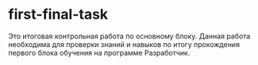 # first-final-task
Это итоговая контрольная работа по основному блоку. Данная работа необходима для проверки знаний и навыков по итогу прохождения первого блока обучения на программе Разработчик. 

